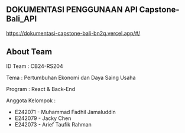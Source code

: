 ## DOKUMENTASI PENGGUNAAN API Capstone-Bali_API

https://dokumentasi-capstone-bali-bn2q.vercel.app/#/

## About Team

ID Team : CB24-RS204

Tema : Pertumbuhan Ekonomi dan Daya Saing Usaha

Program : React & Back-End

Anggota Kelompok : 
+ E242071 - Muhammad Fadhil Jamaluddin 
+ E242079 - Jacky Chen
+ E242073 - Arief Taufik Rahman 



